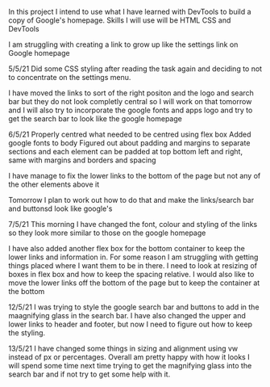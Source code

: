 In this project I intend to use what I have learned with DevTools to build a copy of Google's homepage. Skills I will use will be HTML CSS and DevTools

I am struggling with creating a link to grow up like the settings link on Google homepage

5/5/21
Did some CSS styling after reading the task again and deciding to not to concentrate on the settings menu.

I have moved the links to sort of the right positon and the logo and search bar but they do not look completly central so I will work on that tomorrow and I will also try to incorporate the google fonts and apps logo and try to get the search bar to look like the google homepage

6/5/21
Properly centred what needed to be centred using flex box
Added google fonts to body
Figured out about padding and margins to separate sections and each element can be padded at top bottom left and right, same with margins and borders and spacing

I have manage to fix the lower links to the bottom of the page but not any of the other elements above it

Tomorrow I plan to work out how to do that and make the links/search bar and buttonsd look like google's

7/5/21
This morning I have changed the font, colour and styling of the links so they look more similar to those on the google homepage

I have also added another flex box for the bottom container to keep the lower links and information in. For some reason I am struggling with getting things placed where I want them to be in there.
I need to look at resizing of boxes in flex box and how to keep the spacing relative. I would also like to move the lower links off the bottom of the page but to keep the container at the bottom

12/5/21
I was trying to style the google search bar and buttons to add in the maagnifying glass in the search bar. I have also changed the upper and lower links to header and footer, but now I need to figure out how to keep the styling.

13/5/21
I have changed some things in sizing and alignment using vw instead of px or percentages.
Overall  am pretty happy with how it looks I will spend some time next time trying to get the magnifying glass into the search bar and if not try to get some help with it.
